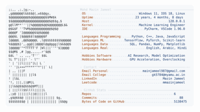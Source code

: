 <picture>
  <source srcset="https://raw.githubusercontent.com/mmazinjameel/mmazinjameel/main/dark_mode.svg?v=1741860662" media="(prefers-color-scheme: dark)">
  <img src="https://raw.githubusercontent.com/mmazinjameel/mmazinjameel/main/light_mode.svg?v=1741860662">
</picture>
